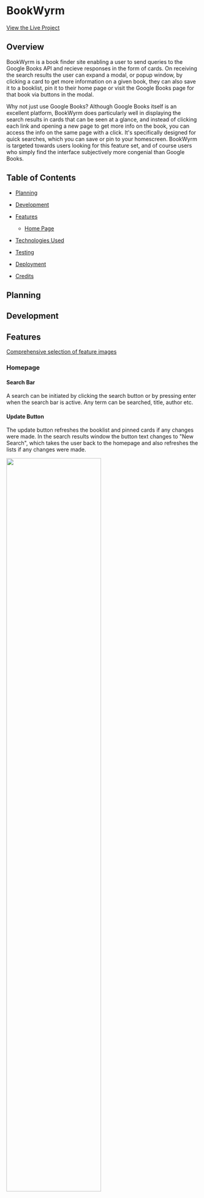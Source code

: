 # BookWyrm

[View the Live Project](https://radheyam.github.io/BookWyrm/)

## Overview

BookWyrm is a book finder site enabling a user to send queries to the Google Books API and recieve responses in the form of cards.  On receiving the search results the user can expand a modal, or popup window, by clicking a card to get more information on a given book, they can also save it to a booklist, pin it to their home page or visit the Google Books page for that book via buttons in the modal. 

Why not just use Google Books? Although Google Books itself is an excellent platform, BookWyrm does particularly well in displaying the search results in cards that can be seen at a glance, and instead of clicking each link and opening a new page to get more info on the book, you can access the info on the same page with a click.  It's specifically designed for quick searches, which you can save or pin to your homescreen.  BookWyrm is targeted towards users looking for this feature set, and of course users who simply find the interface subjectively more congenial than Google Books.

## Table of Contents
+ [Planning](#planning)
+ [Development](#development)
+ [Features](#features)
  - [Home Page](#homepage)

+ [Technologies Used](#technologies-used)
+ [Testing](#testing)
+ [Deployment](#deployment)
+ [Credits](#credits)

## Planning

## Development

## Features
[Comprehensive selection of feature images](documents/feature-images/)
### Homepage
#### Search Bar 
A search can be initiated by clicking the search button or by pressing enter when the search bar is active.  Any term can be searched, title, author etc.
#### Update Button 
The update button refreshes the booklist and pinned cards if any changes were made.  In the search results window the button text changes to "New Search", which takes the user back to the homepage and also refreshes the lists if any changes were made.

<img src="documents/feature-images/desktop-homepage.webp" width="70%" height="70%">

### Header
There are four options in the header, three dropdown menus and a theme toggle.  The dropdown list items character length is limited to avoid massive menus.

<img src="documents/feature-images/header.webp" width="50%" height="50%">

#### Booklist
On hovering with the mouse a dropdown of the users saved books appears.  On clicking with the mouse a popup window opens for that specific title.

<img src="documents/feature-images/booklist-dropdown.webp" width="25%" height="25%">

#### History
Shows the last ten searches.  On clicking an item the user can re-initiate a search for that term.

<img src="documents/feature-images/history-dropdown.webp" width="50%" height="50%">

#### Settings 
Three options are available to the user.  The ability to clear the history, booklist and pinned cards memory.  The user is prompted to confirm twice to make sure they want to clear that information.

<img src="documents/feature-images/settings-dropdown.webp" width="50%" height="50%">

#### Theme Toggle 
On clicking, the theme can be toggled between dark and light mode and the user selection will be remembered after refresh.
### Search Results
On initiating a search the search bar and header are hidden.  This is to avoid any issues with multiple search results in the same window and so that any changes to lists made by the 
user can be updated smoothly before the lists can be accessed.

<img src="documents/feature-images/search-result-desktop.webp" width="50%" height="50%">

### Cards
The results of a search are returned in card form with an image of the book, the title and the author(s). A placeholder image is supplied if the API object does not contain an image link.  If the user wants more info on the book they can click anywhere on the card to open a popup window.

### Pinned Cards
Books pinned by the user are displayed below the search bar in card form with a green pin in the corner.  On clicking the card a popup window with details appears.

<img src="documents/feature-images/pinned-cards-tablet.webp" width="50%" height="50%">

### Popup Window (Modal)
The popup is accessed by clicking a card or an item in the booklist.  On opening the user receives more information concerning the book and gains access to actions through the two buttons and external link described below.

<img src="documents/feature-images/popup-no-lists.webp" width="75%" height="75%">

### Popup Buttons
The popup contains two interactive buttons, which have varying functions depending on whether the book belongs to a user list or not, and the color and text also change accordingly providing satisfying feedback and useful information to the user.

<img src="documents/feature-images/popup-added-remove.webp" width="75%" height="75%">

### Footer
A footer was not included as it was deemed unnecessary.

## Technologies Used

## Testing

### Known Bugs To Be Fixed
#### Firefox and iOS Devices
The event listener to open popups relies on event.path to identify which book information to use in populating a popup window.  The event.path synthax is not supported on iOS touchscreen devices or on the Firefox browser and as a result the popups cannot be opened when using these technologies.  An attempt was made to rectify the issue but as the bug was discovered late in development there was insufficient time available to rectify it before the deadline.

#### Favicon Error
An error pops up in the console on loading the site linked to favicon.ico, but as it does not seem to affect performance in any way it was not addressed due to more important issues.

#### Missing API Info
There is a placeholder image supplier for missing image links to avoid errors, but sometimes other information is missing from particular books and is displayed as "undefined".  To be fixed by adding logic to replace undefined with a message explaining the issue to the user.

#### Removing Book Without Refresh
If a book is removed from the booklist or pinned cards memory on the home screen, it will still be visible but will not open a popup upon click.  Only removed upon window refresh.  This should be realitively easy to fix by adding a hidden class to the elements involved. 

#### Book Titles 
If the user attempts to add a book with the same title as a book already in a list, nothing new will be added.  To fix, logic checking for more than just the title when blocking duplicate entries can be written.

## Deployment
Within the Github respository window select the 'settings' tab menu and navigate to 'pages'. Select 'Branch: main' from the dropdown menu and execute. The site will be live in a matter of minutes, and the live URL will be displayed on the same deployment page. Any changes made after deployment in the main branch will be added to the live site after they are committed and pushed to the Github repository.

## Credits